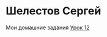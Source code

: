 

# Шелестов Сергей
Мои домашние задания
[Урок 12](https://shelestovser.github.io/lesson_12/ "Моя готовая домашка")
